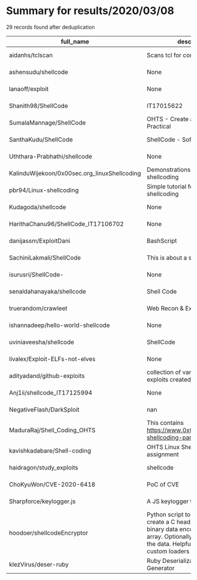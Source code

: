 
# Summary for results/2020/03/08
    
29 records found after deduplication

| full_name | description | html_url | matched_list | matched_count | pushed_at | size | stargazers_count | language | forks_count |
|----------------------------------------------|-----------------------------------------------------------------------------------------------------------------------------------------------------------------------------------------------|-----------------------------------------------------------------|--------------------------|-----------------|---------------------------|--------|--------------------|------------|---------------|
| aidanhs/tclscan | Scans tcl for command injection | https://github.com/aidanhs/tclscan | ['command injection'] | 1 | 2020-03-08 14:40:29+00:00 | 108 | 13 | Rust | 17 |
| ashensudu/shellcode | None | https://github.com/ashensudu/shellcode | ['shellcode'] | 1 | 2020-03-08 16:13:20+00:00 | 1 | 0 | | 0 |
| lanaoff/exploit | None | https://github.com/lanaoff/exploit | ['exploit'] | 1 | 2020-03-08 19:25:00+00:00 | 0 | 0 | | 0 |
| Shanith98/ShellCode | IT17015622 | https://github.com/Shanith98/ShellCode | ['shellcode'] | 1 | 2020-03-08 18:12:50+00:00 | 1 | 0 | | 0 |
| SumalaMannage/ShellCode | OHTS - Create a Shell Code Practical | https://github.com/SumalaMannage/ShellCode | ['shellcode'] | 1 | 2020-03-08 18:07:12+00:00 | 0 | 0 | | 0 |
| SanthaKudu/ShellCode | ShellCode - Soft Submission | https://github.com/SanthaKudu/ShellCode | ['shellcode'] | 1 | 2020-03-08 21:03:39+00:00 | 42 | 0 | | 0 |
| Uththara-Prabhathi/shellcode | None | https://github.com/Uththara-Prabhathi/shellcode | ['shellcode'] | 1 | 2020-03-08 17:31:10+00:00 | 358 | 0 | | 0 |
| KalinduWijekoon/0x00sec.org_linuxShellcoding | Demonstrations to 0x00sec.org shellcoding | https://github.com/KalinduWijekoon/0x00sec.org_linuxShellcoding | ['shellcode'] | 1 | 2020-03-08 17:51:21+00:00 | 2 | 0 | | 0 |
| pbr94/Linux-shellcoding | Simple tutorial for learning shellcoding | https://github.com/pbr94/Linux-shellcoding | ['shellcode'] | 1 | 2020-03-08 19:08:16+00:00 | 116 | 0 | | 0 |
| Kudagoda/shellcode | None | https://github.com/Kudagoda/shellcode | ['shellcode'] | 1 | 2020-03-08 17:09:34+00:00 | 204 | 0 | | 0 |
| HarithaChanu96/ShellCode_IT17106702 | None | https://github.com/HarithaChanu96/ShellCode_IT17106702 | ['shellcode'] | 1 | 2020-03-08 17:15:40+00:00 | 723 | 0 | | 0 |
| danijassm/ExploitDani | BashScript | https://github.com/danijassm/ExploitDani | ['exploit'] | 1 | 2020-03-08 16:50:07+00:00 | 0 | 0 | | 0 |
| SachiniLakmali/ShellCode | This is about a shellcode creating | https://github.com/SachiniLakmali/ShellCode | ['shellcode'] | 1 | 2020-03-08 16:56:48+00:00 | 5 | 0 | C | 0 |
| isurusri/ShellCode- | None | https://github.com/isurusri/ShellCode- | ['shellcode'] | 1 | 2020-03-08 16:53:10+00:00 | 20 | 0 | C | 0 |
| senaldahanayaka/shellcode | Shell Code | https://github.com/senaldahanayaka/shellcode | ['shellcode'] | 1 | 2020-03-08 17:23:32+00:00 | 1032 | 0 | | 0 |
| truerandom/crawleet | Web Recon & Exploitation Tool. | https://github.com/truerandom/crawleet | ['exploit'] | 1 | 2020-03-08 05:57:18+00:00 | 1785 | 44 | Python | 13 |
| ishannadeep/hello-world-shellcode | None | https://github.com/ishannadeep/hello-world-shellcode | ['shellcode'] | 1 | 2020-03-08 18:47:54+00:00 | 2 | 0 | | 0 |
| uviniaveesha/shellcode | ShellCode | https://github.com/uviniaveesha/shellcode | ['shellcode'] | 1 | 2020-03-08 17:05:40+00:00 | 1658 | 0 | | 0 |
| livalex/Exploit-ELFs-not-elves | None | https://github.com/livalex/Exploit-ELFs-not-elves | ['exploit'] | 1 | 2020-03-08 12:24:19+00:00 | 15 | 0 | | 0 |
| adityadand/github-exploits | collection of various github exploits created by me | https://github.com/adityadand/github-exploits | ['exploit'] | 1 | 2020-03-08 13:43:51+00:00 | 4 | 0 | Batchfile | 0 |
| Anj1ii/shellcode_IT17125994 | None | https://github.com/Anj1ii/shellcode_IT17125994 | ['shellcode'] | 1 | 2020-03-08 14:14:10+00:00 | 236 | 0 | | 0 |
| NegativeFlash/DarkSploit | nan | https://github.com/NegativeFlash/DarkSploit | ['sploit'] | 1 | 2020-03-08 11:06:44+00:00 | 1 | 0 | nan | 0 |
| MaduraRaj/Shell_Coding_OHTS | This contains https://www.0x00sec.org/t/linux-shellcoding-part-1-0/289 steps | https://github.com/MaduraRaj/Shell_Coding_OHTS | ['shellcode'] | 1 | 2020-03-08 07:38:07+00:00 | 10 | 0 | C | 0 |
| kavishkadabare/Shell-coding | OHTS Linux Shellcoding lab assignment | https://github.com/kavishkadabare/Shell-coding | ['shellcode'] | 1 | 2020-03-08 03:55:19+00:00 | 0 | 0 | | 0 |
| haidragon/study_exploits | shellcode | https://github.com/haidragon/study_exploits | ['exploit', 'shellcode'] | 2 | 2020-03-08 08:24:56+00:00 | 2 | 0 | | 0 |
| ChoKyuWon/CVE-2020-6418 | PoC of CVE | https://github.com/ChoKyuWon/CVE-2020-6418 | ['cve poc', 'cve-2'] | 2 | 2020-03-08 05:53:47+00:00 | 2 | 24 | HTML | 10 |
| Sharpforce/keylogger.js | A JS keylogger to exploit XSS | https://github.com/Sharpforce/keylogger.js | ['exploit'] | 1 | 2020-03-08 16:59:49+00:00 | 2126 | 32 | PHP | 8 |
| hoodoer/shellcodeEncryptor | Python script to take any file and create a C header file with that binary data encoded as a char array. Optionally XOR encrypts the data. Helpful for creating custom loaders for shellcode. | https://github.com/hoodoer/shellcodeEncryptor | ['shellcode'] | 1 | 2020-03-08 19:21:28+00:00 | 10 | 4 | Python | 1 |
| klezVirus/deser-ruby | Ruby Deserialization Payload Generator | https://github.com/klezVirus/deser-ruby | ['rce'] | 1 | 2020-03-08 22:57:19+00:00 | 17 | 2 | Ruby | 1 |
